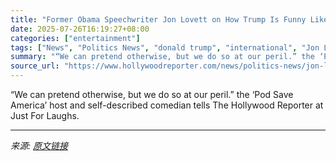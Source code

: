 ```yaml
---
title: "Former Obama Speechwriter Jon Lovett on How Trump Is Funny Like a “Clown With a Gun”"
date: 2025-07-26T16:19:27+08:00
categories: ["entertainment"]
tags: ["News", "Politics News", "donald trump", "international", "Jon Lovett", "just for laughs", "politics"]
summary: "“We can pretend otherwise, but we do so at our peril.” the ‘Pod Save America’ host and self-described comedian tells The Hollywood Reporter at Just For Laughs."
source_url: "https://www.hollywoodreporter.com/news/politics-news/jon-lovett-trump-funny-clown-gun-1236330174/"
---
```


“We can pretend otherwise, but we do so at our peril.” the ‘Pod Save America’ host and self-described comedian tells The Hollywood Reporter at Just For Laughs.

---

*来源: [原文链接](https://www.hollywoodreporter.com/news/politics-news/jon-lovett-trump-funny-clown-gun-1236330174/)*
